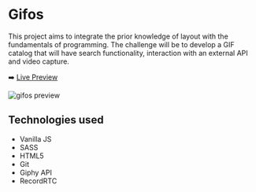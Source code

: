 # Gifos

This project aims to integrate the prior knowledge of layout with the fundamentals of programming. The challenge will be to develop a GIF catalog that will have search functionality, interaction with an external API and video capture.


➡️ [Live Preview](https://franjk.github.io/gifos/index.html)


![gifos preview](https://i.imgur.com/xNEBYQa.png)

## Technologies used

- Vanilla JS
- SASS
- HTML5
- Git
- Giphy API
- RecordRTC